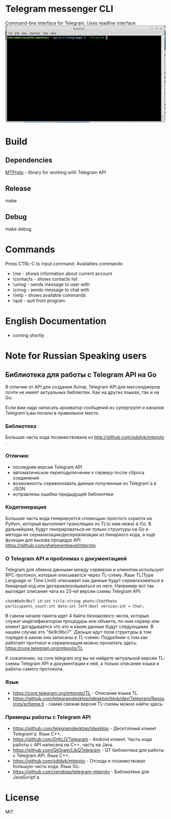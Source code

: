 # Telegram messenger CLI

Command-line interface for Telegram. Uses readline interface.
![](demo.gif)
# Build
## Dependencies
[MTProto](https://github.com/shelomentsevd/mtproto) - library for working with Telegram API
## Release
make
## Debug
make debug

# Commands
Press CTRL-C to input command.
Availables commands:
* \me - shows information about current account
* \contacts - shows contacts list
* \umsg <id> <message> - sends message to user with <id> 
* \cmsg <id> <message> - sends message to chat with <id>
* \help - shows available commands
* \quit - quit from program
# English Documentation
* coming shortly

# Note for Russian Speaking users

## Библиотека для работы с Telegram API на Go
В отличии от API для создания ботов, Telegram API для мессенджеров почти не имеет актуальных библиотек. Как на других языках, так и на Go.

Если вам надо написать архиватор сообщений из супергрупп и каналов Telegram'a,вы попали в правильное место. 

### Библиотека
Большая часть кода позаимствована из http://github.com/sdidyk/mtproto . 
### Отличия:
* последняя версия Telegram API
* автоматическое переподключение к серверу после сброса соединения
* возможность сериализовать данные полученные из Telegram'a в JSON
* исправлены ошибки предыдущей библиотеки
### Кодогенерация 
Большая часть кода генерируется спомощью простого скрипта на Python, который выполняет трансляцию из TL(о нем ниже) в Go. В дальнейшем, будут генерироваться не только структуры на Go и методы их сериализации/десереализации из бинарного кода, а ещё функции для вызова процедур API. 
https://github.com/shelomentsevd/mtproto

### О Telegram API и проблемах с документацией
Telegram для обмена данными между сервером и клиентом использует RPC протокол, который описывается через TL-схему. Язык TL(Type Language or Time Limit) описывает как данные будут сериализоваться в бинарный код или десериализовываться из него. 
Например вот так выглядит описание чата из 23-ей версии схемы Telegram API:
```
chat#6e9c9bc7 id:int title:string photo:ChatPhoto participants_count:int date:int left:Bool version:int = Chat;
```
В самом начале пакета идет 4 байта безнакового числа, которые служат индетификатором процедуры или объекта, по ним сервер или клиент догадывается что это и какие данные будут следующими. В нашем случае это "6e9c9bc7". Дальше идут поля структуры в том порядке в каком они записаны в TL-схеме. Подробнее о том как работает протокол и сериализация можно прочитать здесь: https://core.telegram.org/mtproto/TL

К сожалению, на core.telegram.org вы не найдете актуальной версии TL-схемы Telegram API и документации к ней, а только описание языка и работы самого протокола.

### Язык
* https://core.telegram.org/mtproto/TL - Описание языка TL
* https://github.com/telegramdesktop/tdesktop/blob/dev/Telegram/Resources/scheme.tl - самая свежая версия TL-схемы можно найти здесь.
### Примеры работы с Telegram API
* https://github.com/telegramdesktop/tdesktop - Десктопный клиент Telegram'a. Язык C++. 
* https://github.com/DrKLO/Telegram - Android клиент. Часть кода работы с API написана на С++, часть на Java.
* https://github.com/QtGram/LibQTelegram - QT библиотека для работы с Telegram API. Язык C++.
* https://github.com/sdidyk/mtproto - Отсюда я позаимствовал большую часть кода. Язык Go.
* https://github.com/zerobias/telegram-mtproto - Библиотеки для JavaScript'a. 


# License
MIT
